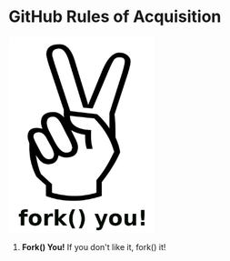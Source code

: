 ---
---

# GitHub Rules of Acquisition

<img src="fork-you.jpg"  width="256">

1. **Fork() You!** If you don't like it, fork() it!

